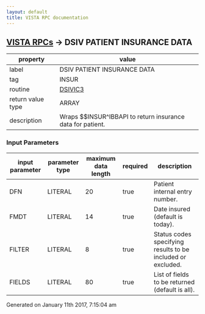 ```yaml
---
layout: default
title: VISTA RPC documentation
---
```




## [VISTA RPCs](TableOfContent.md) &#8594; DSIV PATIENT INSURANCE DATA 

 property | value 
--- | --- 
 label | DSIV PATIENT INSURANCE DATA
 tag | INSUR
 routine | [DSIVIC3](http://code.osehra.org/dox/Routine_DSIVIC3_source.html)
 return value type | ARRAY
 description | Wraps $$INSUR^IBBAPI to return insurance data for patient.

### Input Parameters

| input parameter | parameter type | maximum data length | required | description | 
| --- | --- | --- | --- | --- | 
| DFN | LITERAL | 20 | true | Patient internal entry number. | 
| FMDT | LITERAL | 14 | true | Date insured (default is today). | 
| FILTER | LITERAL | 8 | true | Status codes specifying results to be included or excluded. | 
| FIELDS | LITERAL | 80 | true | List of fields to be returned (default is all). | 




 Generated on January 11th 2017, 7:15:04 am